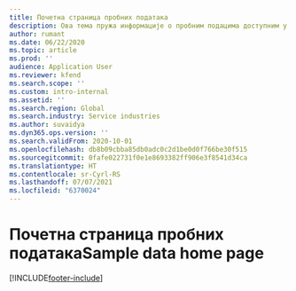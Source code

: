 ```yaml
---
title: Почетна страница пробних података
description: Ова тема пружа информације о пробним подацима доступним у услузи Dynamics 365 Project operations.
author: rumant
ms.date: 06/22/2020
ms.topic: article
ms.prod: ''
audience: Application User
ms.reviewer: kfend
ms.search.scope: ''
ms.custom: intro-internal
ms.assetid: ''
ms.search.region: Global
ms.search.industry: Service industries
ms.author: suvaidya
ms.dyn365.ops.version: ''
ms.search.validFrom: 2020-10-01
ms.openlocfilehash: db8b09cbba85db0adc0c2d1be0d0f766be30f515
ms.sourcegitcommit: 0fafe022731f0e1e8693382ff906e3f8541d34ca
ms.translationtype: HT
ms.contentlocale: sr-Cyrl-RS
ms.lasthandoff: 07/07/2021
ms.locfileid: "6370024"
---
```

# <a name="sample-data-home-page"></a><span data-ttu-id="d16a2-103">Почетна страница пробних података</span><span class="sxs-lookup"><span data-stu-id="d16a2-103">Sample data home page</span></span>


[!INCLUDE[footer-include](../includes/footer-banner.md)]